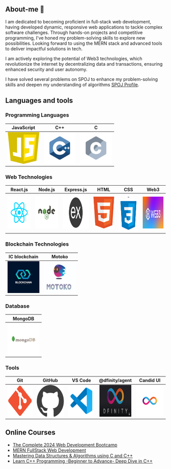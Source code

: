 ## About-me 👋
I am dedicated to becoming proficient in full-stack web development, having developed dynamic, responsive web applications to tackle complex software challenges. Through hands-on projects and competitive programming, I've honed my problem-solving skills to explore new possibilities. Looking forward to using the MERN stack and advanced tools to deliver impactful solutions in tech.

I am actively exploring the potential of Web3 technologies, which revolutionize the internet by decentralizing data and transactions, ensuring enhanced security and user autonomy. 

I have solved several problems on SPOJ to enhance my problem-solving skills and deepen my understanding of algorithms [SPOJ Profile](https://www.spoj.com/users/varun_01).

## Languages and tools

### Programming Languages
| JavaScript | C++ | C |
|:----------:|:---:|:-:|
| <img src="js.png" alt="" width="100" height="100"> | <img src="programming languages/c++.svg" alt="" width="100" height="100">| <img src="programming languages/c.svg" alt="" width="100" height="100"> |




### Web Technologies
| React.js | Node.js | Express.js | HTML | CSS | Web3 |
|:--------:|:-------:|:----------:|:----:|:---:|:----:|
|<img src="frameworks/react.svg" alt="" width="100" height="100">|<img src="frameworks/nodejs.svg" alt="" width="100" height="100">|<img src="express.png" alt="" width="100" height="100">|<img src="html.png" alt="" width="100" height="100">|-<img src="css.png" alt="" width="100" height="100">|<img src="3.png" alt="" width="100" height="100">|

### Blockchain Technologies
| IC blockchain | Motoko |
|:-------------:|:------:|
|<img src="blk.png" alt="" width="100" height="100">|<img src="motoko.png" alt="" width="100" height="100">|

### Database
| MongoDB |
|:-------:|
|<img src="databases/mongodb.svg" alt="" width="100" height="100">|

### Tools
| Git | GitHub | VS Code | @dfinity/agent | Candid UI |
|:---:|:------:|:-------:|:--------------:|:---------:|
|<img src="git.png" alt="" width="100" height="100">|<img src="github.png" alt="" width="100" height="100">|<img src="text editors/vscode.svg" alt="" width="100" height="100">|<img src="definity.jpg" alt="" width="100" height="100">|<img src="candid.png" alt="" width="100" height="100">|

## Online Courses
- [The Complete 2024 Web Development Bootcamp](https://www.udemy.com/course/the-complete-web-development-bootcamp/?couponCode=THANKSLEARNER24)
- [MERN  FullStack Web Development ](https://courses.30dayscoding.com/courses/MERN-full-stack-web-development-64eebdb8e4b0a14befedc15d)
- [Mastering Data Structures & Algorithms using C and C++](https://www.udemy.com/course/datastructurescncpp/?couponCode=THANKSLEARNER24)
- [Learn C++ Programming -Beginner to Advance- Deep Dive in C++](https://www.udemy.com/course/cpp-deep-dive/?couponCode=THANKSLEARNER24)


<!--
**Var2299/Var2299** is a ✨ _special_ ✨ repository because its `README.md` (this file) appears on your GitHub profile.

Here are some ideas to get you started:

- 🔭 I’m currently working on ...
- 🌱 I’m currently learning ...
- 👯 I’m looking to collaborate on ...
- 🤔 I’m looking for help with ...
- 💬 Ask me about ...
- 📫 How to reach me: ...
- 😄 Pronouns: ...
- ⚡ Fun fact: ...
-->

